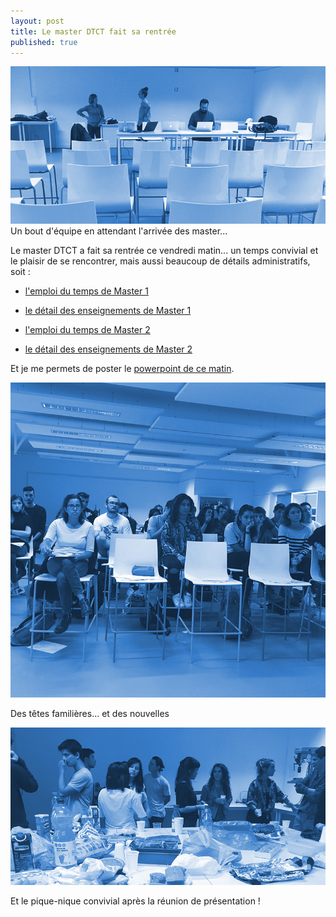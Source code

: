 ```yaml
---
layout: post
title: Le master DTCT fait sa rentrée
published: true
---
```


<img src="/../img/2016_09/rentree/rentree_01.jpg"/>
<figcaption>Un bout d'équipe en attendant l'arrivée des master...</figcaption>



<p>Le master DTCT a fait sa rentrée ce vendredi matin... un temps convivial et le plaisir de se rencontrer, mais aussi beaucoup de détails administratifs, soit : </p>

- <a href="../docs/2016/2016-2017-EDT-M1-DTCT.pdf">l'emploi du temps de Master 1</a>

- <a href="../docs/2016/SYNTHESE ENSEIGNEMENTS-M1-DTCT-2016-2017.pdf">le détail des enseignements de Master 1

- <a href="../docs/2016/2016-2017-EDT-M1-DTCT.pdf">l'emploi du temps de Master 2</a>

- <a href="../docs/2016/SYNTHESE ENSEIGNEMENTS-M2-DTCT-2016-2017.pdf">le détail des enseignements de Master 2</a>

Et je me permets de poster le <a href="../docs/2016/SYNTHESE ENSEIGNEMENTS-M2-DTCT-2016-2017.pdf">powerpoint de ce matin</a>.

<p>
<img src="/../img/2016_09/rentree/rentree_03.jpg"/>
<figcaption>Des têtes familières... et des nouvelles</figcaption>
</p>
<p>
<img src="/../img/2016_09/rentree/rentree_02.jpg"/>
<figcaption>Et le pique-nique convivial après la réunion de présentation !</figcaption>
</p>
